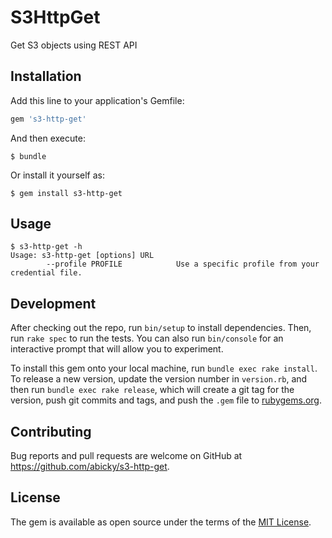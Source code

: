 # S3HttpGet

Get S3 objects using REST API

## Installation

Add this line to your application's Gemfile:

```ruby
gem 's3-http-get'
```

And then execute:

    $ bundle

Or install it yourself as:

    $ gem install s3-http-get

## Usage

```
$ s3-http-get -h
Usage: s3-http-get [options] URL
        --profile PROFILE            Use a specific profile from your credential file.
```

## Development

After checking out the repo, run `bin/setup` to install dependencies. Then, run `rake spec` to run the tests. You can also run `bin/console` for an interactive prompt that will allow you to experiment.

To install this gem onto your local machine, run `bundle exec rake install`. To release a new version, update the version number in `version.rb`, and then run `bundle exec rake release`, which will create a git tag for the version, push git commits and tags, and push the `.gem` file to [rubygems.org](https://rubygems.org).

## Contributing

Bug reports and pull requests are welcome on GitHub at https://github.com/abicky/s3-http-get.

## License

The gem is available as open source under the terms of the [MIT License](http://opensource.org/licenses/MIT).
